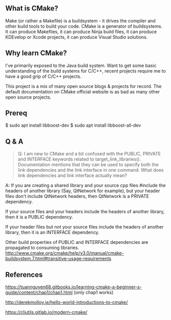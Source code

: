 ## What is CMake?

Make (or rather a Makefile) is a buildsystem - it drives the compiler and other build tools to build your code. CMake is a generator of buildsystems. It can produce Makefiles, it can produce Ninja build files, it can produce KDEvelop or Xcode projects, it can produce Visual Studio solutions.

## Why learn CMake?

I've primarily exposed to the Java build system. Want to get some basic understanding of the build systems for C/C++, recent projects require me to have a good grip of C/C++ projects.

This project is a mix of many open source blogs & projects for record. The default documentation on CMake official website is as bad as many other open source projects.

## Prereq
$ sudo apt install libboost-dev
$ sudo apt install libboost-all-dev

## Q & A

> Q: I  am new to CMake and a bit confused with the PUBLIC, PRIVATE and INTERFACE keywords related to target_link_libraries(). Documentation mentions that they can be used to specify both the link dependencies and the link interface in one command. What does link dependencies and link interface actually mean?

A: If you are creating a shared library and your source cpp files #include the headers of another library (Say, QtNetwork for example), but your header files don't include QtNetwork headers, then QtNetwork is a PRIVATE dependency.

If your source files and your headers include the headers of another library, then it is a PUBLIC dependency.

If your header files but not your source files include the headers of another library, then it is an INTERFACE dependency.

Other build properties of PUBLIC and INTERFACE dependencies are propagated to consuming libraries. http://www.cmake.org/cmake/help/v3.0/manual/cmake-buildsystem.7.html#transitive-usage-requirements

## References

https://tuannguyen68.gitbooks.io/learning-cmake-a-beginner-s-guide/content/chap1/chap1.html (only chap1 works)

http://derekmolloy.ie/hello-world-introductions-to-cmake/

https://cliutils.gitlab.io/modern-cmake/
